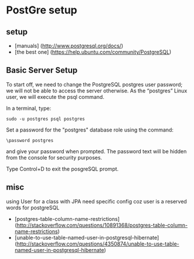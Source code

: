 # PostGre setup

## setup

- [manuals] (http://www.postgresql.org/docs/)
- [the best one] (https://help.ubuntu.com/community/PostgreSQL)

## Basic Server Setup

To start off, we need to change the PostgreSQL postgres user password; we will not be able to access the server otherwise. As the “postgres” Linux user, we will execute the psql command.

In a terminal, type:

`sudo -u postgres psql postgres`

Set a password for the "postgres" database role using the command:

`\password postgres`

and give your password when prompted. The password text will be hidden from the console for security purposes.

Type Control+D to exit the posgreSQL prompt. 

## misc
using User for a class with JPA need specific config coz user is a reserved words for postgreSQL

- [postgres-table-column-name-restrictions] (http://stackoverflow.com/questions/10891368/postgres-table-column-name-restrictions)
- [unable-to-use-table-named-user-in-postgresql-hibernate] (http://stackoverflow.com/questions/4350874/unable-to-use-table-named-user-in-postgresql-hibernate)
